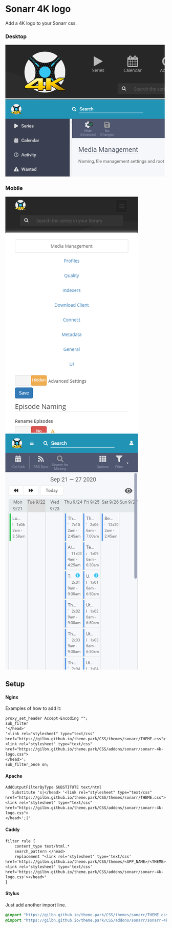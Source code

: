 # Sonarr 4K logo

Add a 4K logo to your Sonarr css. 

### Desktop
![](desktop.png)
![](v3-desktop.png)

### Mobile
![](mobile.png)
![](v3-mobile.png)


## Setup

#### Nginx
Examples of how to add it:

```nginx
proxy_set_header Accept-Encoding "";
sub_filter
'</head>'
'<link rel="stylesheet" type="text/css" href="https://gilbn.github.io/theme.park/CSS/themes/sonarr/THEME.css">
<link rel="stylesheet" type="text/css" href="https://gilbn.github.io/theme.park/CSS/addons/sonarr/sonarr-4k-logo.css">
</head>';
sub_filter_once on;
```

#### Apache

```nginx
AddOutputFilterByType SUBSTITUTE text/html
   Substitute 's|</head> '<link rel="stylesheet" type="text/css" href="https://gilbn.github.io/theme.park/CSS/themes/sonarr/THEME.css"><link rel="stylesheet" type="text/css" href="https://gilbn.github.io/theme.park/CSS/addons/sonarr/sonarr-4k-logo.css">
</head>';|'
```

#### Caddy

```nginx
filter rule {
    content_type text/html.*
    search_pattern </head>
    replacement "<link rel='stylesheet' type='text/css' href='https://gilbn.github.io/theme.park/CSS/themes/<APP_NAME>/<THEME>.css'><link rel='stylesheet' type='text/css' href='https://gilbn.github.io/theme.park/CSS/addons/sonarr/sonarr-4k-logo.css'></head>"
}
```

#### Stylus

Just add another import line.

```css
@import "https://gilbn.github.io/theme.park/CSS/themes/sonarr/THEME.css";
@import "https://gilbn.github.io/theme.park/CSS/addons/sonarr/sonarr-4k-logo.css";
```